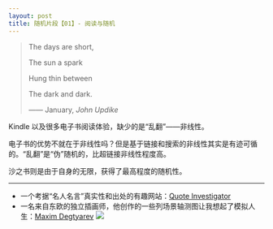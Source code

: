 ```yaml
---
layout: post
title: 随机片段【01】- 阅读与随机
---
```

> The days are short,
> 
> The sun a spark
> 
> Hung thin between
> 
> The dark and dark.
> 
> —— January, _John Updike_


Kindle 以及很多电子书阅读体验，缺少的是“乱翻”——非线性。

电子书的优势不就在于非线性吗？但是基于链接和搜索的非线性其实是有迹可循的。“乱翻”是“伪”随机的，比超链接非线性程度高。

沙之书则是由于自身的无限，获得了最高程度的随机性。

---- 
- 一个考据“名人名言”真实性和出处的有趣网站：[Quote Investigator][1]
- 一名来自东欧的独立插画师，他创作的一些列场景轴测图让我想起了模拟人生：[Maxim Degtyarev][2]
![][image-1]

[1]:	http://quoteinvestigator.com/
[2]:	http://maxdwork.blogspot.jp/

[image-1]:	http://7u2m8z.com1.z0.glb.clouddn.com/blog7-als-sm.jpg